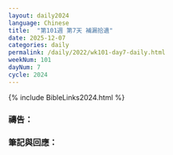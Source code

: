 ```yaml
---
layout: daily2024
language: Chinese
title:  "第101週 第7天 補漏拾遺"
date: 2025-12-07
categories: daily
permalink: /daily/2022/wk101-day7-daily.html
weekNum: 101
dayNum: 7
cycle: 2024
---
```


{% include BibleLinks2024.html %}

### 禱告：

### 筆記與回應：
